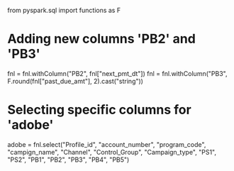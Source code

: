 from pyspark.sql import functions as F

# Adding new columns 'PB2' and 'PB3'
fnl = fnl.withColumn("PB2", fnl["next_pmt_dt"])
fnl = fnl.withColumn("PB3", F.round(fnl["past_due_amt"], 2).cast("string"))

# Selecting specific columns for 'adobe'
adobe = fnl.select("Profile_id", "account_number", "program_code", "campign_name", "Channel", "Control_Group", 
                   "Campaign_type", "PS1", "PS2", "PB1", "PB2", "PB3", "PB4", "PB5")
